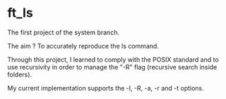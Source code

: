 # ft_ls
The first project of the system branch.

The aim ? To accurately reproduce the ls command.

Through this project, I learned to comply with the POSIX standard and to use recursivity in order to manage the  "-R" flag (recursive search inside folders).

My current implementation supports the -l,  -R, -a, -r and -t
options.
